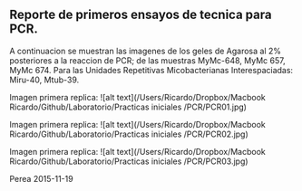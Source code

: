 ## Reporte de primeros ensayos de tecnica para PCR.


A continuacion se muestran las imagenes  de los geles  de Agarosa al 2%  posteriores a la reaccion de PCR; de las muestras MyMc-648, MyMc 657, MyMc 674. Para las Unidades Repetitivas Micobacterianas Interespaciadas: Miru-40, Mtub-39. 

Imagen primera replica: 
![alt text](/Users/Ricardo/Dropbox/Macbook Ricardo/Github/Laboratorio/Practicas iniciales /PCR/PCR01.jpg)

Imagen primera replica: 
![alt text](/Users/Ricardo/Dropbox/Macbook Ricardo/Github/Laboratorio/Practicas iniciales /PCR/PCR02.jpg)

Imagen primera replica: 
![alt text](/Users/Ricardo/Dropbox/Macbook Ricardo/Github/Laboratorio/Practicas iniciales /PCR/PCR03.jpg)

Perea 2015-11-19
